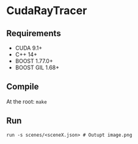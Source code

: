 # CudaRayTracer

## Requirements
- CUDA 9.1+
- C++ 14+
- BOOST 1.77.0+
- BOOST GIL 1.68+

## Compile
At the root:
`make`

## Run
`run -s scenes/<sceneX.json> # Outupt image.png`
